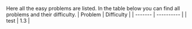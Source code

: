 Here all the easy problems are listed. In the table below you can find all problems and their difficulty.
| Problem | Difficulty |
| ------- | ---------- |
| test | 1.3 |